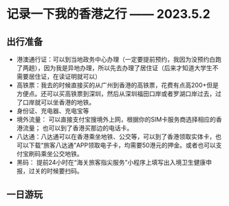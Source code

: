 # 记录一下我的香港之行  —— 2023.5.2
## 出行准备

- 港澳通行证：可以到当地政务中心办理（一定要提前预约，我因为没预约白跑了两趟），因为我是异地办理，所以先去办理了居住证（后来才知道大学生不需要居住证，在读证明就可以）
- 高铁票：我去的时候直接买的从广州到香港的高铁票，花费有点高200+但是方便点。还可以买高铁票到深圳，然后从深圳福田口岸或者罗湖口岸过去，过了口岸就可以坐香港的地铁。
- 身份证、充电器、充电宝等
- 境外流量： 可以直接支付宝搜境外上网，根据你的SIM卡服务商选择相应的香港流量； 也可以到了香港买那边的电话卡。
- 八达通：八达通可以在香港乘坐地铁、公交等，可以到了香港领取实体卡，也可以下载“旅客八达通”APP领取电子卡，均需要50港元的押金。或者也可以支付宝刷码乘坐公交地铁。
- 黑码： 提前24小时在“海关旅客指尖服务”小程序上填写出入境卫生健康申报，过关的时候要扫码。

## 一日游玩
